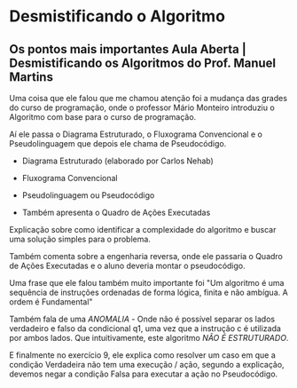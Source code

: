 # Desmistificando o Algoritmo

## Os pontos mais importantes Aula Aberta | Desmistificando os Algoritmos do Prof. Manuel Martins

Uma coisa que ele falou que me chamou atenção foi a mudança das grades do curso de programação, onde o professor Mário Monteiro introduziu o Algoritmo com base para o curso de  programação.

Aí ele passa o Diagrama Estruturado, o Fluxograma Convencional e o Pseudolinguagem que depois ele chama de Pseudocódigo.

* Diagrama Estruturado (elaborado por Carlos Nehab)

* Fluxograma Convencional

* Pseudolinguagem ou Pseudocódigo

* Também apresenta o Quadro de Ações Executadas

Explicação sobre como identificar a complexidade do algoritmo e buscar uma solução simples para o problema.

Também comenta sobre a engenharia reversa, onde ele passaria o Quadro de Ações Executadas e o aluno deveria montar o pseudocódigo.

Uma frase que ele falou também muito importante foi "Um algoritmo é uma sequência de instruções ordenadas de forma lógica, finita e não ambígua. A ordem é Fundamental"

Também fala de uma _ANOMALIA_ - Onde não é possível separar os lados verdadeiro e falso da condicional q1, uma vez que a instrução c é utilizada por ambos lados. Que intuitivamente, este algoritmo _NÃO É ESTRUTURADO_.

E finalmente no exercício 9, ele explica como resolver um caso em que a condição Verdadeira não tem uma execução / ação, segundo a explicação, devemos negar a condição Falsa para executar a ação no Pseudocódigo.

